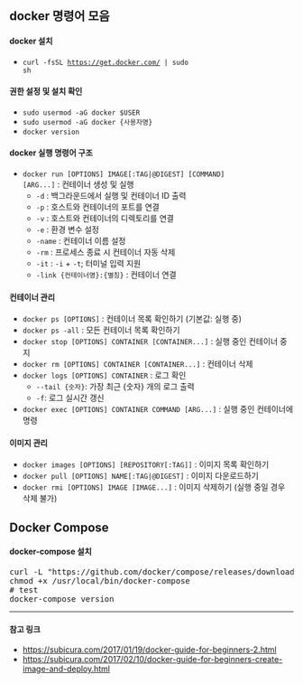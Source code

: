 ## docker 명령어 모음
#### docker 설치
* <code>curl -fsSL https://get.docker.com/ | sudo sh</code>
#### 권한 설정 및 설치 확인
* <code>sudo usermod -aG docker $USER</code>
* <code>sudo usermod -aG docker {사용자명}</code>
* <code>docker version</code>

#### docker 실행 명령어 구조
* <code>docker run [OPTIONS] IMAGE[:TAG|@DIGEST] [COMMAND] [ARG...]</code> : 컨테이너 생성 및 실행
  * <code>-d</code> : 백그라운드에서 실행 및 컨테이너 ID 출력
  * <code>-p</code> : 호스트와 컨테이너의 포트를 연결
  * <code>-v</code> : 호스트와 컨테이너의 디렉토리를 연결
  * <code>-e</code> : 환경 변수 설정
  * <code>-name</code> : 컨테이너 이름 설정
  * <code>-rm</code> : 프로세스 종료 시 컨테이너 자동 삭제
  * <code>-it</code> : <code>-i</code> + <code>-t</code>; 터미널 입력 지원
  * <code>-link {컨테이너명}:{별칭}</code> : 컨테이너 연결


#### 컨테이너 관리
* <code>docker ps [OPTIONS]</code> : 컨테이너 목록 확인하기 (기본값: 실행 중)
* <code>docker ps -all</code> : 모든 컨테이너 목록 확인하기
* <code>docker stop [OPTIONS] CONTAINER [CONTAINER...]</code> : 실행 중인 컨테이너 중지
* <code>docker rm [OPTIONS] CONTAINER [CONTAINER...]</code> : 컨테이너 삭제
* <code>docker logs [OPTIONS] CONTAINER</code> : 로그 확인
  * <code>--tail {숫자}</code>: 가장 최근 {숫자} 개의 로그 출력
  * <code>-f</code>: 로그 실시간 갱신
* <code>docker exec [OPTIONS] CONTAINER COMMAND [ARG...]</code> : 실행 중인 컨테이너에 명령


#### 이미지 관리
* <code>docker images [OPTIONS] [REPOSITORY[:TAG]]</code> : 이미지 목록 확인하기
* <code>docker pull [OPTIONS] NAME[:TAG|@DIGEST]</code> : 이미지 다운로드하기
* <code>docker rmi [OPTIONS] IMAGE [IMAGE...]</code> : 이미지 삭제하기 (실행 중일 경우 삭제 불가)


## Docker Compose
#### docker-compose 설치
<pre>
curl -L "https://github.com/docker/compose/releases/download/1.9.0/docker-compose-$(uname -s)-$(uname -m)" -o /usr/local/bin/docker-compose
chmod +x /usr/local/bin/docker-compose
# test
docker-compose version
</pre>

----
#### 참고 링크
- https://subicura.com/2017/01/19/docker-guide-for-beginners-2.html
- https://subicura.com/2017/02/10/docker-guide-for-beginners-create-image-and-deploy.html

